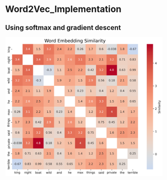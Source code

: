 # Word2Vec_Implementation
## Using softmax and gradient descent

![Word Similarity Heatmap](https://github.com/jwnigel/Word2Vec_Implementation/blob/main/word_similarity_heatmap.png)
